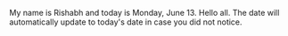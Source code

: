 My name is Rishabh and today is Monday, June 13. Hello all. The date will automatically update to today's date in case you did not notice.
